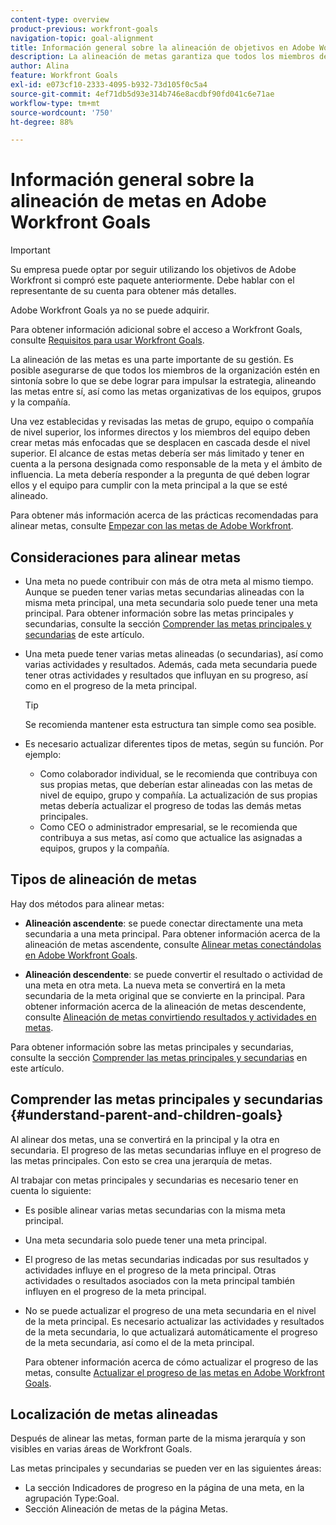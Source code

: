 ```yaml
---
content-type: overview
product-previous: workfront-goals
navigation-topic: goal-alignment
title: Información general sobre la alineación de objetivos en Adobe Workfront Goals
description: La alineación de metas garantiza que todos los miembros de la organización permanezcan en sintonía sobre lo que se deba lograr alineando las metas entre sí, así como las metas organizativas de los equipos, grupos y la compañía.
author: Alina
feature: Workfront Goals
exl-id: e073cf10-2333-4095-b932-73d105f0c5a4
source-git-commit: 4ef71db5d93e314b746e8acdbf90fd041c6e71ae
workflow-type: tm+mt
source-wordcount: '750'
ht-degree: 88%

---
```


# Información general sobre la alineación de metas en Adobe Workfront Goals

<!--Audited: 10/2025-->

>[!IMPORTANT]
>
>Su empresa puede optar por seguir utilizando los objetivos de Adobe Workfront si compró este paquete anteriormente. Debe hablar con el representante de su cuenta para obtener más detalles.
>
>Adobe Workfront Goals ya no se puede adquirir.
> 
>Para obtener información adicional sobre el acceso a Workfront Goals, consulte [Requisitos para usar Workfront Goals](/help/quicksilver/workfront-goals/goal-management/access-needed-for-wf-goals.md).


<!--Old:
>Your organization must have the following to use the functionality described in this article:
>
>* For the new plan and license structure:
>
>   * The Ultimate Workfront plan 
>    
>* For the current plan and license structure: 
>
>   * A Pro or higher Workfront plan
>   * An Adobe Workfront Goals license in addition to a Workfront license.
>
>Contact your Workfront account manager to learn about a Workfront Goals license.    
> 
>For additional information about access to Workfront Goals, see [Requirements to use Workfront Goals](/help/quicksilver/workfront-goals/goal-management/access-needed-for-wf-goals.md).-->

La alineación de las metas es una parte importante de su gestión. Es posible asegurarse de que todos los miembros de la organización estén en sintonía sobre lo que se debe lograr para impulsar la estrategia, alineando las metas entre sí, así como las metas organizativas de los equipos, grupos y la compañía.

Una vez establecidas y revisadas las metas de grupo, equipo o compañía de nivel superior, los informes directos y los miembros del equipo deben crear metas más enfocadas que se desplacen en cascada desde el nivel superior. El alcance de estas metas debería ser más limitado y tener en cuenta a la persona designada como responsable de la meta y el ámbito de influencia. La meta debería responder a la pregunta de qué deben lograr ellos y el equipo para cumplir con la meta principal a la que se esté alineado.

Para obtener más información acerca de las prácticas recomendadas para alinear metas, consulte [Empezar con las metas de Adobe Workfront](../../workfront-goals/goal-management/getting-started-with-wf-goals.md).

## Consideraciones para alinear metas

* Una meta no puede contribuir con más de otra meta al mismo tiempo. Aunque se pueden tener varias metas secundarias alineadas con la misma meta principal, una meta secundaria solo puede tener una meta principal. Para obtener información sobre las metas principales y secundarias, consulte la sección [Comprender las metas principales y secundarias](#understand-parent-and-children-goals) de este artículo.
* Una meta puede tener varias metas alineadas (o secundarias), así como varias actividades y resultados. Además, cada meta secundaria puede tener otras actividades y resultados que influyan en su progreso, así como en el progreso de la meta principal.

  >[!TIP]
  >
  >Se recomienda mantener esta estructura tan simple como sea posible.

* Es necesario actualizar diferentes tipos de metas, según su función. Por ejemplo:

   * Como colaborador individual, se le recomienda que contribuya con sus propias metas, que deberían estar alineadas con las metas de nivel de equipo, grupo y compañía. La actualización de sus propias metas debería actualizar el progreso de todas las demás metas principales.
   * Como CEO o administrador empresarial, se le recomienda que contribuya a sus metas, así como que actualice las asignadas a equipos, grupos y la compañía.

## Tipos de alineación de metas

Hay dos métodos para alinear metas:

* **Alineación ascendente**: se puede conectar directamente una meta secundaria a una meta principal. Para obtener información acerca de la alineación de metas ascendente, consulte [Alinear metas conectándolas en Adobe Workfront Goals](../../workfront-goals/goal-alignment/align-goals-by-connecting-them.md).

* **Alineación descendente**: se puede convertir el resultado o actividad de una meta en otra meta. La nueva meta se convertirá en la meta secundaria de la meta original que se convierte en la principal. Para obtener información acerca de la alineación de metas descendente, consulte [Alineación de metas convirtiendo resultados y actividades en metas](../../workfront-goals/goal-alignment/align-goals-by-converting-results-activities.md).

Para obtener información sobre las metas principales y secundarias, consulte la sección [Comprender las metas principales y secundarias](#understand-parent-and-children-goals) en este artículo.

## Comprender las metas principales y secundarias {#understand-parent-and-children-goals}

Al alinear dos metas, una se convertirá en la principal y la otra en secundaria. El progreso de las metas secundarias influye en el progreso de las metas principales. Con esto se crea una jerarquía de metas.

Al trabajar con metas principales y secundarias es necesario tener en cuenta lo siguiente:

* Es posible alinear varias metas secundarias con la misma meta principal.
* Una meta secundaria solo puede tener una meta principal.
* El progreso de las metas secundarias indicadas por sus resultados y actividades influye en el progreso de la meta principal. Otras actividades o resultados asociados con la meta principal también influyen en el progreso de la meta principal.
* No se puede actualizar el progreso de una meta secundaria en el nivel de la meta principal. Es necesario actualizar las actividades y resultados de la meta secundaria, lo que actualizará automáticamente el progreso de la meta secundaria, así como el de la meta principal.

  Para obtener información acerca de cómo actualizar el progreso de las metas, consulte [Actualizar el progreso de las metas en Adobe Workfront Goals](../../workfront-goals/goal-review-and-workfront-goals-sections/check-in-goals.md).

## Localización de metas alineadas

Después de alinear las metas, forman parte de la misma jerarquía y son visibles en varias áreas de Workfront Goals.

<!--
* In the Production enviroment, you can view children and parent goals in the following areas:

    * The Goal Details panel
    * Goal List
    * Goal Alignment section
    * Check-in section
    * Pulse section
    * You can view all the parent goals of a goal in the Goal Hierarchy field of a Project or Goal report.
-->
Las metas principales y secundarias se pueden ver en las siguientes áreas:

* La sección Indicadores de progreso en la página de una meta, en la agrupación Type:Goal.
* Sección Alineación de metas de la página Metas.




